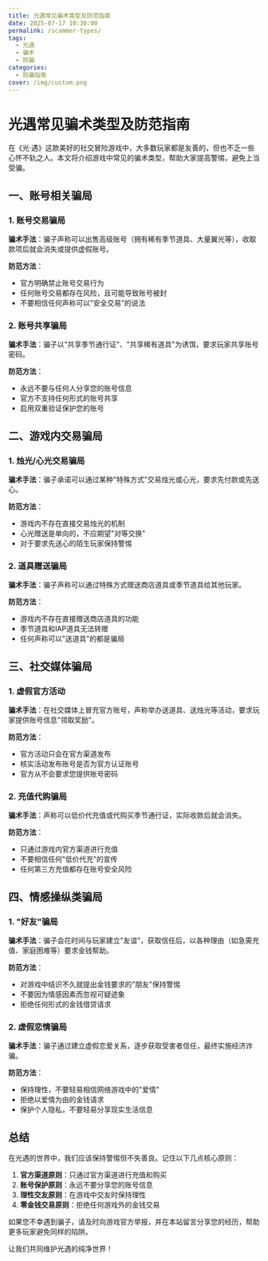 ```yaml
---
title: 光遇常见骗术类型及防范指南
date: 2025-07-17 10:30:00
permalink: /scammer-types/
tags: 
  - 光遇
  - 骗术
  - 防骗
categories: 
  - 防骗指南
cover: /img/custom.png
---
```


# 光遇常见骗术类型及防范指南

在《光·遇》这款美好的社交冒险游戏中，大多数玩家都是友善的，但也不乏一些心怀不轨之人。本文将介绍游戏中常见的骗术类型，帮助大家提高警惕，避免上当受骗。

## 一、账号相关骗局

### 1. 账号交易骗局

**骗术手法**：骗子声称可以出售高级账号（拥有稀有季节道具、大量翼光等），收取款项后就会消失或提供虚假账号。

**防范方法**：
- 官方明确禁止账号交易行为
- 任何账号交易都存在风险，且可能导致账号被封
- 不要相信任何声称可以"安全交易"的说法

### 2. 账号共享骗局

**骗术手法**：骗子以"共享季节通行证"、"共享稀有道具"为诱饵，要求玩家共享账号密码。

**防范方法**：
- 永远不要与任何人分享您的账号信息
- 官方不支持任何形式的账号共享
- 启用双重验证保护您的账号

## 二、游戏内交易骗局

### 1. 烛光/心光交易骗局

**骗术手法**：骗子承诺可以通过某种"特殊方式"交易烛光或心光，要求先付款或先送心。

**防范方法**：
- 游戏内不存在直接交易烛光的机制
- 心光赠送是单向的，不应期望"对等交换"
- 对于要求先送心的陌生玩家保持警惕

### 2. 道具赠送骗局

**骗术手法**：骗子声称可以通过特殊方式赠送商店道具或季节道具给其他玩家。

**防范方法**：
- 游戏内不存在直接赠送商店道具的功能
- 季节道具和IAP道具无法转赠
- 任何声称可以"送道具"的都是骗局

## 三、社交媒体骗局

### 1. 虚假官方活动

**骗术手法**：在社交媒体上冒充官方账号，声称举办送道具、送烛光等活动，要求玩家提供账号信息"领取奖励"。

**防范方法**：
- 官方活动只会在官方渠道发布
- 核实活动发布账号是否为官方认证账号
- 官方从不会要求您提供账号密码

### 2. 充值代购骗局

**骗术手法**：声称可以低价代充值或代购买季节通行证，实际收款后就会消失。

**防范方法**：
- 只通过游戏内官方渠道进行充值
- 不要相信任何"低价代充"的宣传
- 任何第三方充值都存在账号安全风险

## 四、情感操纵类骗局

### 1. "好友"骗局

**骗术手法**：骗子会花时间与玩家建立"友谊"，获取信任后，以各种理由（如急需充值、家庭困难等）要求金钱帮助。

**防范方法**：
- 对游戏中结识不久就提出金钱要求的"朋友"保持警惕
- 不要因为情感因素而忽视可疑迹象
- 拒绝任何形式的金钱借贷请求

### 2. 虚假恋情骗局

**骗术手法**：骗子通过建立虚假恋爱关系，逐步获取受害者信任，最终实施经济诈骗。

**防范方法**：
- 保持理性，不要轻易相信网络游戏中的"爱情"
- 拒绝以爱情为由的金钱请求
- 保护个人隐私，不要轻易分享现实生活信息

## 总结

在光遇的世界中，我们应该保持警惕但不失善良。记住以下几点核心原则：

1. **官方渠道原则**：只通过官方渠道进行充值和购买
2. **账号保护原则**：永远不要分享您的账号信息
3. **理性交友原则**：在游戏中交友时保持理性
4. **零金钱交易原则**：拒绝任何游戏外的金钱交易

如果您不幸遇到骗子，请及时向游戏官方举报，并在本站留言分享您的经历，帮助更多玩家避免同样的陷阱。

让我们共同维护光遇的纯净世界！ 